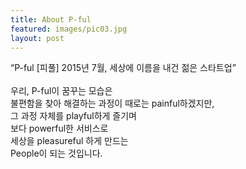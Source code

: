 ```yaml
---
title: About P-ful
featured: images/pic03.jpg
layout: post
---
```

<p>
“P-ful [피풀] 2015년 7월, 세상에 이름을 내건 젊은 스타트업”
<br>
<br />우리, P-ful이 꿈꾸는 모습은
<br />불편함을 찾아 해결하는 과정이 때로는 painful하겠지만,
<br />그 과정 자체를 playful하게 즐기며
<br />보다 powerful한 서비스로
<br />세상을 pleasureful 하게 만드는
<br />People이 되는 것입니다.
</p>
